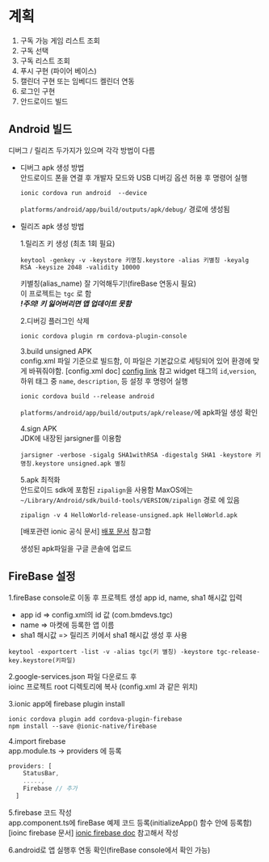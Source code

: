# 계획

1. 구독 가능 게임 리스트 조회
2. 구독 선택
3. 구독 리스트 조회
4. 푸시 구현 (파이어 베이스)
5. 캘린더 구현 또는 임베디드 켈린더 연동
6. 로그인 구현
7. 안드로이드 빌드

## Android 빌드
디버그 / 릴리즈 두가지가 있으며 각각 방법이 다름

* 디버그 apk 생성 방법\
  안드로이드 폰을 연결 후 개발자 모드와 USB 디버깅 옵션 허용 후 명령어 실행
  ```shell
  ionic cordova run android  --device
  ```
  `platforms/android/app/build/outputs/apk/debug/` 경로에 생성됨

* 릴리즈 apk 생성 방법

  1.릴리즈 키 생성 (최초 1회 필요)
  ```shell
  keytool -genkey -v -keystore 키명칭.keystore -alias 키별칭 -keyalg RSA -keysize 2048 -validity 10000
  ```
  키별칭(alias_name) 잘 기억해두기!(fireBase 연동시 필요) \
  이 프로젝트는 `tgc` 로 함\
  ___!주의! 키 잃어버리면 앱 업데이트 못함___

  2.디버깅 플러그인 삭제
  ```shell
  ionic cordova plugin rm cordova-plugin-console
  ```

  3.build unsigned APK\
  config.xml 파일 기준으로 빌드함, 이 파일은 기본값으로 세팅되어 있어 환경에 맞게 바꿔줘야함.
  [config.xml doc] [config link] 참고
  widget 태그의 `id`,`version`, 하위 태그 중 `name`, `description`, 등 설정 후 명령어 실행 
  ```shell
  ionic cordova build --release android
  ```
  `platforms/android/app/build/outputs/apk/release/`에 apk파일 생성 확인
  
  4.sign APK\
  JDK에 내장된 jarsigner를 이용함
  ```shell
  jarsigner -verbose -sigalg SHA1withRSA -digestalg SHA1 -keystore 키명칭.keystore unsigned.apk 별칭
  ```
  
  5.apk 최적화\
  안드로이드 sdk에 포함된 `zipalign`을 사용함
  MaxOS에는 `~/Library/Android/sdk/build-tools/VERSION/zipalign` 경로 에 있음
  ```shell
  zipalign -v 4 HelloWorld-release-unsigned.apk HelloWorld.apk
  ```
  [배포관련 ionic 공식 문서] [배포 문서] 참고함
  
  생성된 apk파일을 구글 콘솔에 업로드

[config link]: https://cordova.apache.org/docs/en/8.x/config_ref/index.html
[배포 문서]: https://ionicframework.com/docs/v1/guide/publishing.html

## FireBase 설정
1.fireBase console로 이동 후 프로젝트 생성
app id, name, sha1 해시값 입력
- app id => config.xml의 id 값 (com.bmdevs.tgc)
- name => 마켓에 등록한 앱 이름
- sha1 해시값 => 릴리즈 키에서 sha1 해시값 생성 후 사용 
```shell
keytool -exportcert -list -v -alias tgc(키 별칭) -keystore tgc-release-key.keystore(키파일)
```
2.google-services.json 파일 다운로드 후\
ioinc 프로젝트 root 디렉토리에 복사 (config.xml 과 같은 위치)

3.ionic app에 firebase plugin install
```shell
ionic cordova plugin add cordova-plugin-firebase
npm install --save @ionic-native/firebase
```

4.import firebase\
app.module.ts -> providers 에 등록
```javascript
providers: [
    StatusBar,
    .....,
    Firebase // 추가
  ]
```

5.firebase 코드 작성\
app.component.ts에 fireBase 예제 코드 등록(initializeApp() 함수 안에 등록함)\
[ioinc firebase 문서] [ionic firebase doc] 참고해서 작성

6.android로 앱 실행후 연동 확인(fireBase console에서 확인 가능)

[ionic firebase doc]: https://ionicframework.com/docs/native/#Add_Plugins_to_Your_App_Module
